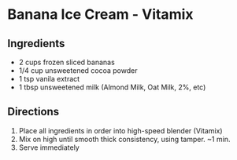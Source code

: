 # Banana Ice Cream - Vitamix

## Ingredients

* 2 cups frozen sliced bananas
* 1/4 cup unsweetened cocoa powder
* 1 tsp vanila extract
* 1 tbsp unsweetened milk (Almond Milk, Oat Milk, 2%, etc)

## Directions

1) Place all ingredients in order into high-speed blender (Vitamix)
2) Mix on high until smooth thick consistency, using tamper. ~1 min.
3) Serve immediately
